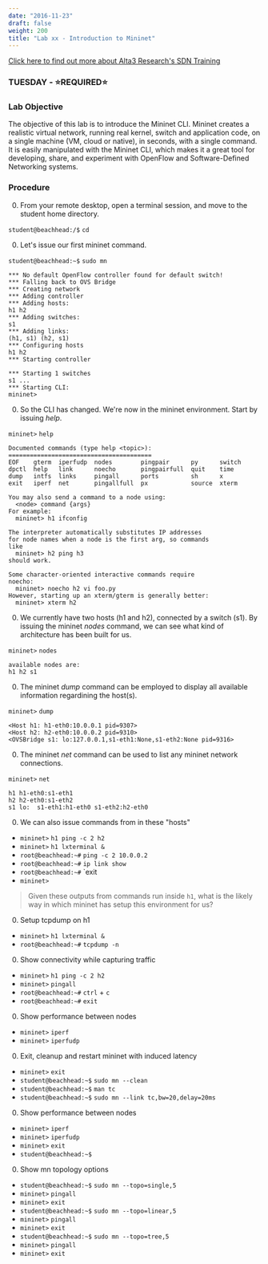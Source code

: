 ```yaml
---
date: "2016-11-23"
draft: false
weight: 200
title: "Lab xx - Introduction to Mininet"
---
```

[Click here to find out more about Alta3 Research's SDN Training](https://alta3.com/courses/sdn)

### TUESDAY - &#x2B50;REQUIRED&#x2B50;

### Lab Objective
The objective of this lab is to introduce the Mininet CLI. Mininet creates a realistic virtual network, running real kernel, switch and application code, on a single machine (VM, cloud or native), in seconds, with a single command. It is easily manipulated with the Mininet CLI, which makes it a great tool for developing, share, and experiment with OpenFlow and Software-Defined Networking systems.

### Procedure

0. From your remote desktop, open a terminal session, and move to the student home directory.

  `student@beachhead:/$` `cd`

0. Let's issue our first mininet command.

  `student@beachhead:~$` `sudo mn`

  ```
  *** No default OpenFlow controller found for default switch!
  *** Falling back to OVS Bridge
  *** Creating network
  *** Adding controller
  *** Adding hosts:
  h1 h2
  *** Adding switches:
  s1
  *** Adding links:
  (h1, s1) (h2, s1)
  *** Configuring hosts
  h1 h2
  *** Starting controller
  
  *** Starting 1 switches
  s1 ...
  *** Starting CLI:
  mininet>
  ```

0. So the CLI has changed. We're now in the mininet environment. Start by issuing *help*.

  `mininet>` `help`
  
  ```
  Documented commands (type help <topic>):
  ========================================
  EOF    gterm  iperfudp  nodes        pingpair      py      switch
  dpctl  help   link      noecho       pingpairfull  quit    time
  dump   intfs  links     pingall      ports         sh      x
  exit   iperf  net       pingallfull  px            source  xterm

  You may also send a command to a node using:
    <node> command {args}
  For example:
    mininet> h1 ifconfig

  The interpreter automatically substitutes IP addresses
  for node names when a node is the first arg, so commands
  like
    mininet> h2 ping h3
  should work.

  Some character-oriented interactive commands require
  noecho:
    mininet> noecho h2 vi foo.py
  However, starting up an xterm/gterm is generally better:
    mininet> xterm h2
  ```

0. We currently have two hosts (h1 and h2), connected by a switch (s1). By issuing the mininet *nodes* command, we can see what kind of architecture has been built for us.

  `mininet>` `nodes`
  
  ```
  available nodes are:
  h1 h2 s1
  ```

0. The mininet *dump* command can be employed to display all available information regardining the host(s).

  `mininet>` `dump`
  
  ```
  <Host h1: h1-eth0:10.0.0.1 pid=9307>
  <Host h2: h2-eth0:10.0.0.2 pid=9310>
  <OVSBridge s1: lo:127.0.0.1,s1-eth1:None,s1-eth2:None pid=9316>
  ```

0. The mininet *net* command can be used to list any mininet network connections.

  `mininet>` `net`
  
  ```
  h1 h1-eth0:s1-eth1
  h2 h2-eth0:s1-eth2
  s1 lo:  s1-eth1:h1-eth0 s1-eth2:h2-eth0
  ```

0. We can also issue commands from in these "hosts"

  * `mininet>` `h1 ping -c 2 h2`
  * `mininet>` `h1 lxterminal &`
  * `root@beachhead:~#` `ping -c 2 10.0.0.2` 
  * `root@beachhead:~#` `ip link show` 
  * `root@beachhead:~#` `exit 
  * `mininet>`

  > Given these outputs from commands run inside `h1`, what is the likely way in which mininet has setup this environment for us?

0. Setup tcpdump on h1

  * `mininet>` `h1 lxterminal &`
  * `root@beachhead:~#` `tcpdump -n` 

0. Show connectivity while capturing traffic

  * `mininet>` `h1 ping -c 2 h2`
  * `mininet>` `pingall`
  * `root@beachhead:~#` `ctrl` + `c`
  * `root@beachhead:~#` `exit` 

0. Show performance between nodes
 
  * `mininet>` `iperf`
  * `mininet>` `iperfudp`
   
0. Exit, cleanup and restart mininet with induced latency 

  * `mininet>` `exit`
  * `student@beachhead:~$` `sudo mn --clean`
  * `student@beachhead:~$` `man tc`
  * `student@beachhead:~$` `sudo mn --link tc,bw=20,delay=20ms`

0. Show performance between nodes
 
  * `mininet>` `iperf`
  * `mininet>` `iperfudp`
  * `mininet>` `exit`
  * `student@beachhead:~$` 

0. Show mn topology options

  * `student@beachhead:~$` `sudo mn --topo=single,5` 
  * `mininet>` `pingall`
  * `mininet>` `exit`
  * `student@beachhead:~$` `sudo mn --topo=linear,5` 
  * `mininet>` `pingall`
  * `mininet>` `exit`
  * `student@beachhead:~$` `sudo mn --topo=tree,5` 
  * `mininet>` `pingall`
  * `mininet>` `exit`
